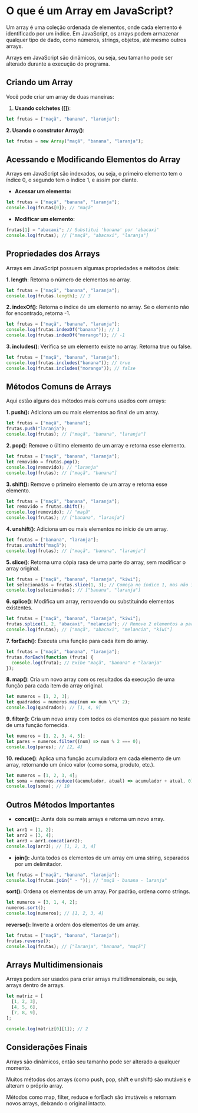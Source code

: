 # O que é um Array em JavaScript?

Um array é uma coleção ordenada de elementos, onde cada elemento é identificado por um índice. Em JavaScript, os arrays podem armazenar qualquer tipo de dado, como números, strings, objetos, até mesmo outros arrays.

Arrays em JavaScript são dinâmicos, ou seja, seu tamanho pode ser alterado durante a execução do programa.

## Criando um Array

Você pode criar um array de duas maneiras:

1. **Usando colchetes ([])**:

```js
let frutas = ["maçã", "banana", "laranja"];
```

**2. Usando o construtor Array()**:

```js
let frutas = new Array("maçã", "banana", "laranja");
```

## Acessando e Modificando Elementos do Array

Arrays em JavaScript são indexados, ou seja, o primeiro elemento tem o índice 0, o segundo tem o índice 1, e assim por diante.

- **Acessar um elemento:**

```js
let frutas = ["maçã", "banana", "laranja"];
console.log(frutas[0]); // "maçã"
```

- **Modificar um elemento:**

```js
frutas[1] = "abacaxi"; // Substitui 'banana' por 'abacaxi'
console.log(frutas); // ["maçã", "abacaxi", "laranja"]
```

## Propriedades dos Arrays

Arrays em JavaScript possuem algumas propriedades e métodos úteis:

**1. length**: Retorna o número de elementos no array.

```js
let frutas = ["maçã", "banana", "laranja"];
console.log(frutas.length); // 3
```

**2. indexOf():** Retorna o índice de um elemento no array. Se o elemento não for encontrado, retorna -1.

```js
let frutas = ["maçã", "banana", "laranja"];
console.log(frutas.indexOf("banana")); // 1
console.log(frutas.indexOf("morango")); // -1
```

**3. includes()**: Verifica se um elemento existe no array. Retorna true ou false.

```js
let frutas = ["maçã", "banana", "laranja"];
console.log(frutas.includes("banana")); // true
console.log(frutas.includes("morango")); // false
```

## Métodos Comuns de Arrays

Aqui estão alguns dos métodos mais comuns usados com arrays:

**1. push():** Adiciona um ou mais elementos ao final de um array.

```js
let frutas = ["maçã", "banana"];
frutas.push("laranja");
console.log(frutas); // ["maçã", "banana", "laranja"]
```

**2. pop()**: Remove o último elemento de um array e retorna esse elemento.

```js
let frutas = ["maçã", "banana", "laranja"];
let removido = frutas.pop();
console.log(removido); // "laranja"
console.log(frutas); // ["maçã", "banana"]
```

**3. shift():** Remove o primeiro elemento de um array e retorna esse elemento.

```js
let frutas = ["maçã", "banana", "laranja"];
let removido = frutas.shift();
console.log(removido); // "maçã"
console.log(frutas); // ["banana", "laranja"]
```

**4. unshift()**: Adiciona um ou mais elementos no início de um array.

```js
let frutas = ["banana", "laranja"];
frutas.unshift("maçã");
console.log(frutas); // ["maçã", "banana", "laranja"]
```

**5. slice()**: Retorna uma cópia rasa de uma parte do array, sem modificar o array original.

```js
let frutas = ["maçã", "banana", "laranja", "kiwi"];
let selecionadas = frutas.slice(1, 3); // Começa no índice 1, mas não inclui o índice 3
console.log(selecionadas); // ["banana", "laranja"]
```

**6. splice()**: Modifica um array, removendo ou substituindo elementos existentes.

```js
let frutas = ["maçã", "banana", "laranja", "kiwi"];
frutas.splice(1, 2, "abacaxi", "melancia"); // Remove 2 elementos a partir do índice 1 e adiciona dois novos
console.log(frutas); // ["maçã", "abacaxi", "melancia", "kiwi"]
```

**7. forEach()**: Executa uma função para cada item do array.

```js
let frutas = ["maçã", "banana", "laranja"];
frutas.forEach(function (fruta) {
  console.log(fruta); // Exibe "maçã", "banana" e "laranja"
});
```

**8. map()**: Cria um novo array com os resultados da execução de uma função para cada item do array original.

```js
let numeros = [1, 2, 3];
let quadrados = numeros.map(num => num \*\* 2);
console.log(quadrados); // [1, 4, 9]
```

**9. filter()**: Cria um novo array com todos os elementos que passam no teste de uma função fornecida.

```js
let numeros = [1, 2, 3, 4, 5];
let pares = numeros.filter((num) => num % 2 === 0);
console.log(pares); // [2, 4]
```

**10. reduce()**: Aplica uma função acumuladora em cada elemento de um array, retornando um único valor (como soma, produto, etc.).

```js
let numeros = [1, 2, 3, 4];
let soma = numeros.reduce((acumulador, atual) => acumulador + atual, 0);
console.log(soma); // 10
```

## Outros Métodos Importantes

- **concat():**: Junta dois ou mais arrays e retorna um novo array.

```js
let arr1 = [1, 2];
let arr2 = [3, 4];
let arr3 = arr1.concat(arr2);
console.log(arr3); // [1, 2, 3, 4]
```

- **join():** Junta todos os elementos de um array em uma string, separados por um delimitador.

```js
let frutas = ["maçã", "banana", "laranja"];
console.log(frutas.join(" - ")); // "maçã - banana - laranja"
```

**sort():** Ordena os elementos de um array. Por padrão, ordena como strings.

```js
let numeros = [3, 1, 4, 2];
numeros.sort();
console.log(numeros); // [1, 2, 3, 4]
```

**reverse():** Inverte a ordem dos elementos de um array.

```js
let frutas = ["maçã", "banana", "laranja"];
frutas.reverse();
console.log(frutas); // ["laranja", "banana", "maçã"]
```

## Arrays Multidimensionais

Arrays podem ser usados para criar arrays multidimensionais, ou seja, arrays dentro de arrays.

```js
let matriz = [
  [1, 2, 3],
  [4, 5, 6],
  [7, 8, 9],
];

console.log(matriz[0][1]); // 2
```

## Considerações Finais

Arrays são dinâmicos, então seu tamanho pode ser alterado a qualquer momento.

Muitos métodos dos arrays (como push, pop, shift e unshift) são mutáveis e alteram o próprio array.

Métodos como map, filter, reduce e forEach são imutáveis e retornam novos arrays, deixando o original intacto.
